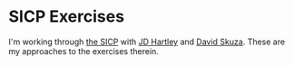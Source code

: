 SICP Exercises
==============

I'm working through [the SICP][] with [JD Hartley][] and [David Skuza][]. These are my approaches to
the exercises therein.

   [the SICP]: <http://mitpress.mit.edu/sicp/>
   [JD Hartley]: <https://twitter.com/jdhartley>
   [David Skuza]: <https://twitter.com/_dskuza>
